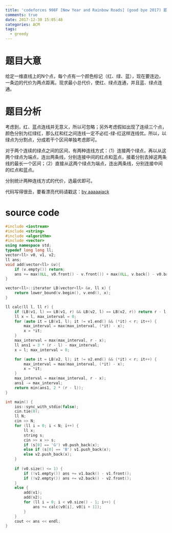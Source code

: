 ```yaml
---
title: 'codeforces 908F [New Year and Rainbow Roads] (good bye 2017) 题解'
comments: true
date: 2017-12-30 15:05:48
categories: ACM
tags:
  - greedy
---
```

# 题目大意
给定一维直线上的N个点，每个点有一个颜色标记（红、绿、蓝），现在要连边，一条边的代价为两点距离。现求最小总代价，使红、绿点连通，并且蓝、绿点连通。

<!-- more -->

# 题目分析
考虑到，红、蓝点连线并无意义，所以可忽略；另外考虑假如出现了连续三个点，颜色分别为红绿红，那么红和红之间连线一定不必红-绿-红这样连线优。所以，以绿点为分割点，分成若干个区间单独考虑即可。

对于两个连续的绿点之间的区间，有两种连线方式：（1）连接两个绿点，再以从这两个绿点为端点，连出两条线，分别连接中间的红点和蓝点，接着分别去掉这两条线的最长一个区间；（2）直接从这两个绿点为端点，连出两条线，分别连接中间的红点和蓝点。

分别统计两种连线方式的代价，选最优即可。

代码写得很丑，要看漂亮代码请戳这：[by aaaaajack](http://codeforces.com/contest/908/submission/33789715)


# source code
```c++
#include <iostream>
#include <string>
#include <algorithm>
#include <vector>
using namespace std;
typedef long long ll;
vector<ll> v0, v1, v2;
ll ans;
void add(vector<ll> &v){
    if (v.empty()) return;
    ans += max(0LL, v0.front() - v.front()) + max(0LL, v.back() - v0.back());
}

vector<ll>::iterator LB(vector<ll> &v, ll x) {
    return lower_bound(v.begin(), v.end(), x);
}

ll calc(ll l, ll r) {
    if (LB(v1, l) == LB(v1, r) && LB(v2, l) == LB(v2, r)) return r - l;
    ll x = l, max_interval = 0;
    for (auto it = LB(v1, l); it != v1.end() && (*it) < r; it++) {
        max_interval = max(max_interval, (*it) - x);
        x = *it;
    }
    max_interval = max(max_interval, r - x);
    ll ans1 = 3 * (r - l) - max_interval;
    x = l; max_interval = 0;

    for (auto it = LB(v2, l); it != v2.end() && (*it) < r; it++) {
        max_interval = max(max_interval, (*it) - x);
        x = *it;
    }
    max_interval = max(max_interval, r - x);
    ans1 -= max_interval;
    return min(ans1, 2 * (r - l));
}

int main() {
    ios::sync_with_stdio(false);
    cin.tie(0);
    ll N;
    cin >> N;
    for (ll i = 0; i < N; i++) {
        ll x;
        string s;
        cin >> x >> s;
        if (s[0] == 'G') v0.push_back(x);
        else if (s[0] == 'B') v1.push_back(x);
        else v2.push_back(x);
    }
    
    if (v0.size() <= 1) {
        if (!v1.empty()) ans += v1.back() - v1.front();
        if (!v2.empty()) ans += v2.back() - v2.front();
    }
    else {
        add(v1);
        add(v2);
        for (ll i = 0; i < v0.size() - 1; i++) {
            ans += calc(v0[i], v0[i + 1]);
        }
    }
    cout << ans << endl;
}

```